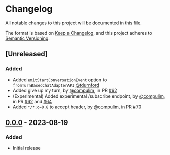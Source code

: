 # Changelog

All notable changes to this project will be documented in this file.

The format is based on [Keep a Changelog](https://keepachangelog.com/en/1.1.0/),
and this project adheres to [Semantic Versioning](https://semver.org/spec/v2.0.0.html).

## [Unreleased]

### Added

- Added `emitStartConversationEvent` option to `fromTurnBasedChatAdapterAPI` [@tdurnford](https://github.com/tdurnford)
- Added give up my turn, by [@compulim](https://github.com/compulim), in PR [#62](https://github.com/compulim/conversational-ai-chat-sdk/pull/62)
- (Experimental) Added experimental /subscribe endpoint, by [@compulim](https://github.com/compulim), in PR [#62](https://github.com/compulim/conversational-ai-chat-sdk/pull/62) and [#64](https://github.com/compulim/conversational-ai-chat-sdk/pull/64)
- Added `*/*;q=0.8` to accept header, by [@compulim](https://github.com/compulim), in PR [#70](https://github.com/compulim/conversational-ai-chat-sdk/pull/70)

## [0.0.0] - 2023-08-19

### Added

- Initial release

[0.0.0]: https://github.com/microsoft/conversational-ai-chat-sdk/releases/tag/v0.0.0
